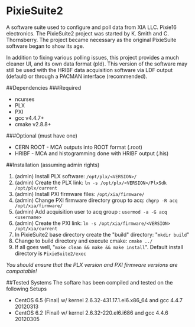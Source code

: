 PixieSuite2
===========
A software suite used to configure and poll data from XIA LLC. Pixie16 electronics.
The PixieSuite2 project was started by K. Smith and C. Thornsberry. The project
became necessary as the original PixieSuite software began to show its age.

In addition to fixing various polling issues, this project provides a much
cleaner UI, and its own data format (pld). This version of the software may still
be used with the HRIBF data acquisition software via LDF output (default) or
through a PACMAN interface (recommended).

##Dependencies
###Required
* ncurses
* PLX 
* PXI
* gcc v4.4.7+
* cmake v2.8.8+

###Optional (must have one)
* CERN ROOT - MCA outputs into ROOT format (.root)
* HRIBF - MCA and histogramming done with HRIBF output (.his)

##Installation (assuming admin rights)
1. (admin) Install PLX software: `/opt/plx/<VERSION>/`
2. (admin) Create the PLX link: `ln -s /opt/plx/<VERSION>/PlxSdk /opt/plx/current`
3. (admin) Install PXI firmware files: `/opt/xia/firmware/`
4. (admin) Change PXI firmware directory group to acq: `chgrp -R acq /opt/xia/firmware/`
5. (admin) Add acquisition user to acq group : `usermod -a -G acq <username>`
6. (admin) Create the PXI link: `ln -s /opt/xia/firmware/<VERSION> /opt/xia/current`
7. In PixieSuite2 base directory create the "build" directory: "`mkdir build`"
8. Change to build directory and execute cmake: `cmake ../`
9. If all goes well, "`make clean && make && make install`". Default install directory
is `PixieSuite2/exec`

*You should ensure that the PLX version and PXI firmware versions are compatable!*

##Tested Systems
The softare has been compiled and tested on the following Setups

* CentOS 6.5 (Final) w/ kernel 2.6.32-431.17.1.el6.x86_64 and gcc 4.4.7 20120313
* CentOS 6.2 (Final) w/ kernel 2.6.32-220.el6.i686 and gcc 4.4.6 20120305
